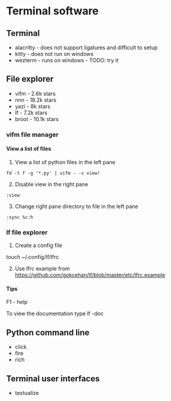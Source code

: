 # Terminal software

## Terminal

* alacritty - does not support ligatures and difficult to setup
* kitty - does not run on windows
* wezterm - runs on windows - TODO: try it

## File explorer

* vifm - 2.6k stars
* nnn - 18.2k stars
* yazi - 8k stars
* lf - 7.2k stars
* broot - 10.1k stars

### vifm file manager

#### View a list of files

1. View a list of python files in the left pane

```
fd -t f -g '*.py' | vifm - -c view!
```

2. Disable view in the right pane

```
:view
```

3. Change right pane directory to file in the left pane

```
:sync %c:h
```

### lf file explorer

1. Create a config file

touch ~/.config/lf/lfrc

2. Use lfrc example from https://github.com/gokcehan/lf/blob/master/etc/lfrc.example

#### Tips

F1 - help

To view the documentation type lf -doc

## Python command line

* click
* fire
* rich

## Terminal user interfaces

* textualize
